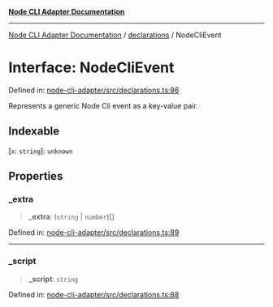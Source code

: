 [**Node CLI Adapter Documentation**](../../README.md)

***

[Node CLI Adapter Documentation](../../README.md) / [declarations](../README.md) / NodeCliEvent

# Interface: NodeCliEvent

Defined in: [node-cli-adapter/src/declarations.ts:86](https://github.com/stonemjs/node-cli-adapter/blob/8ef828e16ecc094567e6273802f11f5e24d2745e/src/declarations.ts#L86)

Represents a generic Node Cli event as a key-value pair.

## Indexable

\[`x`: `string`\]: `unknown`

## Properties

### \_extra

> **\_extra**: (`string` \| `number`)[]

Defined in: [node-cli-adapter/src/declarations.ts:89](https://github.com/stonemjs/node-cli-adapter/blob/8ef828e16ecc094567e6273802f11f5e24d2745e/src/declarations.ts#L89)

***

### \_script

> **\_script**: `string`

Defined in: [node-cli-adapter/src/declarations.ts:88](https://github.com/stonemjs/node-cli-adapter/blob/8ef828e16ecc094567e6273802f11f5e24d2745e/src/declarations.ts#L88)
